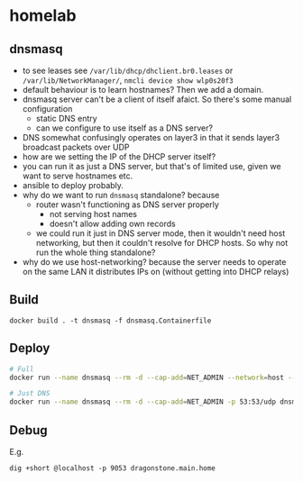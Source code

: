 # homelab

## dnsmasq

- to see leases see `/var/lib/dhcp/dhclient.br0.leases` or `/var/lib/NetworkManager/`, `nmcli device show wlp0s20f3`
- default behaviour is to learn hostnames? Then we add a domain.
- dnsmasq server can't be a client of itself afaict. So there's some manual configuration
    - static DNS entry
    - can we configure to use itself as a DNS server?
- DNS somewhat confusingly operates on layer3 in that it sends layer3 broadcast packets over UDP
- how are we setting the IP of the DHCP server itself?
- you can run it as just a DNS server, but that's of limited use, given we want to serve hostnames etc.
- ansible to deploy probably.
- why do we want to run `dnsmasq` standalone? because 
    - router wasn't functioning as DNS server properly
        - not serving host names
        - doesn't allow adding own records
    - we could run it just in DNS server mode, then it wouldn't need host networking, but then it couldn't resolve for DHCP hosts. So why not run the whole thing standalone?
- why do we use host-networking? because the server needs to operate on the same LAN it distributes IPs on (without getting into DHCP relays)

## Build

```
docker build . -t dnsmasq -f dnsmasq.Containerfile
```

## Deploy

```bash
# Full
docker run --name dnsmasq --rm -d --cap-add=NET_ADMIN --network=host --volume  ~/homelab/dnsmasq/persist:/persist dnsmasq

# Just DNS
docker run --name dnsmasq --rm -d --cap-add=NET_ADMIN -p 53:53/udp dnsmasq
```

## Debug
E.g.
```
dig +short @localhost -p 9053 dragonstone.main.home
```
